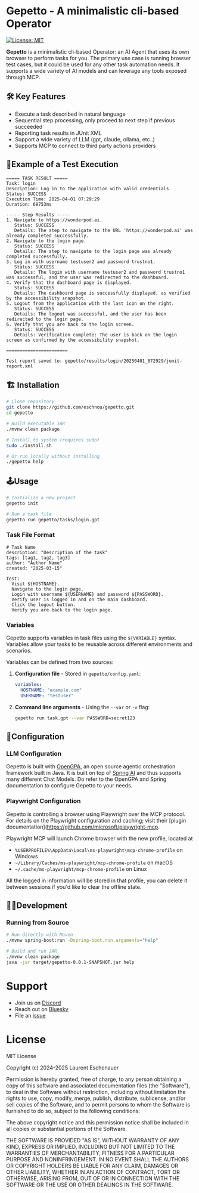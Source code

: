 # Gepetto - A minimalistic cli-based Operator

[![License: MIT](https://img.shields.io/badge/License-MIT-yellow.svg)](https://opensource.org/licenses/MIT)


**Gepetto** is a minimalistic cli-based Operator: an AI Agent that uses its own browser to perform tasks for you.
The primary use case is running browser test cases, but it could be used for any other task automation needs. It
supports a wide variety of AI models and can leverage any tools exposed through MCP.

## 🛠️️ Key Features

- Execute a task described in natural language
- Sequential step processing, only proceed to next step if previous succeeded
- Reporting task results in JUnit XML
- Support a wide variety of LLM (gpt, claude, ollama, etc..)
- Supports MCP to connect to third party actions providers

## 🤖Example of a Test Execution

```
===== TASK RESULT =====
Task: login
Description: Log in to the application with valid credentials
Status: SUCCESS
Execution Time: 2025-04-01 07:29:29
Duration: 68753ms

----- Step Results -----
1. Navigate to https://wonderpod.ai.
   Status: SUCCESS
   Details: The step to navigate to the URL 'https://wonderpod.ai' was already completed successfully.
2. Navigate to the login page.
   Status: SUCCESS
   Details: The step to navigate to the login page was already completed successfully.
3. Log in with username testuser2 and password trustno1.
   Status: SUCCESS
   Details: The login with username testuser2 and password trustno1 was successful, and the user was redirected to the dashboard.
4. Verify that the dashboard page is displayed.
   Status: SUCCESS
   Details: The dashboard page is successfully displayed, as verified by the accessibility snapshot.
5. Logout from the application with the last icon on the right.
   Status: SUCCESS
   Details: The logout was successful, and the user has been redirected to the login page.
6. Verify that you are back to the login screen.
   Status: SUCCESS
   Details: Verification complete: The user is back on the login screen as confirmed by the accessibility snapshot.

=======================

Test report saved to: gepetto/results/login/20250401_072929/junit-report.xml

```

## 🏗️ Installation

```bash
# Clone repository
git clone https://github.com/eschnou/gepetto.git
cd gepetto

# Build executable JAR
./mvnw clean package

# Install to system (requires sudo)
sudo ./install.sh

# Or run locally without installing
./gepetto help
```

## 🕹️Usage

```bash
# Initialize a new project
gepetto init

# Run a task file
gepetto run gepetto/tasks/login.gpt
```

### Task File Format

```
# Task Name
description: "Description of the task"
tags: [tag1, tag2, tag3]
author: "Author Name"
created: "2025-03-15"

Test:
  Visit ${HOSTNAME}.
  Navigate to the login page.
  Login with username ${USERNAME} and password ${PASSWORD}.
  Verify user is logged in and on the main dashboard.
  Click the logout button.
  Verify you are back to the login page.
```

### Variables

Gepetto supports variables in task files using the `${VARIABLE}` syntax. Variables allow your 
tasks to be reusable across different environments and scenarios.

Variables can be defined from two sources:

1. **Configuration file** - Stored in `gepetto/config.yaml`:
   ```yaml
   variables:
     HOSTNAME: "example.com"
     USERNAME: "testuser"
   ```

2. **Command line arguments** - Using the `--var` or `-v` flag:
   ```bash
   gepetto run task.gpt --var PASSWORD=secret123
   ```

## 🔧Configuration

### LLM Configuration

Gepetto is built with [OpenGPA](https://github.com/eschnou/OpenGPA), an open source agentic orchestration
framework built in Java. It is built on top of [Spring AI](https://docs.spring.io/spring-ai/reference/index.html) and thus
supports many different Chat Models. Do refer to the OpenGPA and Spring documentation to configure Gepetto to your needs.

### Playwright Configuration

Gepetto is controlling a browser using Playwright over the MCP protocol. For details
on the Playwright configuration and caching; visit their [plugin documentation](https://github.com/microsoft/playwright-mcp.

Playwright MCP will launch Chrome browser with the new profile, located at
- `%USERPROFILE%\AppData\Local\ms-playwright\mcp-chrome-profile` on Windows
- `~/Library/Caches/ms-playwright/mcp-chrome-profile` on macOS
- `~/.cache/ms-playwright/mcp-chrome-profile` on Linux

All the logged in information will be stored in that profile, you can delete it between 
sessions if you'd like to clear the offline state.

## 👷‍♂️Development

### Running from Source

```bash
# Run directly with Maven
./mvnw spring-boot:run -Dspring-boot.run.arguments="help"

# Build and run JAR
./mvnw clean package
java -jar target/gepetto-0.0.1-SNAPSHOT.jar help
```

# Support
- Join us on [Discord](https://discord.gg/3XPsmCRNE2)
- Reach out on [Bluesky](https://bsky.app/profile/eschnou.com)
- File an [issue](https://github.com/eschnou/gepetto/issues)

# License

MIT License

Copyright (c) 2024-2025 Laurent Eschenauer

Permission is hereby granted, free of charge, to any person obtaining a copy
of this software and associated documentation files (the "Software"), to deal
in the Software without restriction, including without limitation the rights
to use, copy, modify, merge, publish, distribute, sublicense, and/or sell
copies of the Software, and to permit persons to whom the Software is
furnished to do so, subject to the following conditions:

The above copyright notice and this permission notice shall be included in all
copies or substantial portions of the Software.

THE SOFTWARE IS PROVIDED "AS IS", WITHOUT WARRANTY OF ANY KIND, EXPRESS OR
IMPLIED, INCLUDING BUT NOT LIMITED TO THE WARRANTIES OF MERCHANTABILITY,
FITNESS FOR A PARTICULAR PURPOSE AND NONINFRINGEMENT. IN NO EVENT SHALL THE
AUTHORS OR COPYRIGHT HOLDERS BE LIABLE FOR ANY CLAIM, DAMAGES OR OTHER
LIABILITY, WHETHER IN AN ACTION OF CONTRACT, TORT OR OTHERWISE, ARISING FROM,
OUT OF OR IN CONNECTION WITH THE SOFTWARE OR THE USE OR OTHER DEALINGS IN THE
SOFTWARE.
